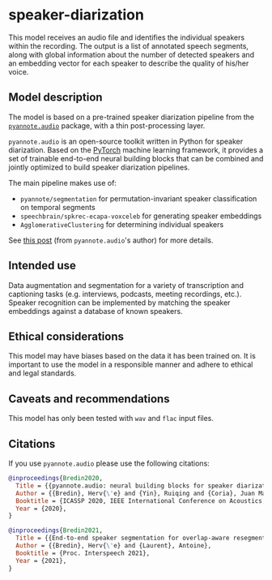 # speaker-diarization

This model receives an audio file and identifies the individual speakers within the recording. The output is a list of annotated speech segments, along with global information about the number of detected speakers and an embedding vector for each speaker to describe the quality of his/her voice.

## Model description

The model is based on a pre-trained speaker diarization pipeline from the [`pyannote.audio`](pyannote.github.io) package, with a thin post-processing layer.

`pyannote.audio` is an open-source toolkit written in Python for speaker diarization. Based on the [PyTorch](pytorch.org) machine learning framework, it provides a set of trainable end-to-end neural building blocks that can be combined and jointly optimized to build speaker diarization pipelines.

The main pipeline makes use of:

- `pyannote/segmentation` for permutation-invariant speaker classification on temporal segments
- `speechbrain/spkrec-ecapa-voxceleb` for generating speaker embeddings
- `AgglomerativeClustering` for determining individual speakers

See [this post](https://herve.niderb.fr/fastpages/2022/10/23/One-speaker-segmentation-model-to-rule-them-all.html) (from `pyannote.audio`'s author) for more details.

## Intended use

Data augmentation and segmentation for a variety of transcription and captioning tasks (e.g. interviews, podcasts, meeting recordings, etc.). Speaker recognition can be implemented by matching the speaker embeddings against a database of known speakers.

## Ethical considerations

This model may have biases based on the data it has been trained on. It is important to use the model in a responsible manner and adhere to ethical and legal standards.

## Caveats and recommendations

This model has only been tested with `wav` and `flac` input files.

## Citations

If you use `pyannote.audio` please use the following citations:

```bibtex
@inproceedings{Bredin2020,
  Title = {{pyannote.audio: neural building blocks for speaker diarization}},
  Author = {{Bredin}, Herv{\'e} and {Yin}, Ruiqing and {Coria}, Juan Manuel and {Gelly}, Gregory and {Korshunov}, Pavel and {Lavechin}, Marvin and {Fustes}, Diego and {Titeux}, Hadrien and {Bouaziz}, Wassim and {Gill}, Marie-Philippe},
  Booktitle = {ICASSP 2020, IEEE International Conference on Acoustics, Speech, and Signal Processing},
  Year = {2020},
}
```

```bibtex
@inproceedings{Bredin2021,
  Title = {{End-to-end speaker segmentation for overlap-aware resegmentation}},
  Author = {{Bredin}, Herv{\'e} and {Laurent}, Antoine},
  Booktitle = {Proc. Interspeech 2021},
  Year = {2021},
}
```
